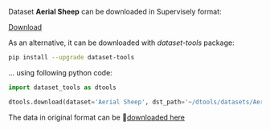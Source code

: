 Dataset **Aerial Sheep** can be downloaded in Supervisely format:

 [Download](https://assets.supervise.ly/supervisely-supervisely-assets-public/teams_storage/E/8/mu/ue6RWTcjqkjij4RcGwanrW8UBWuuZGJkyAEGf6kgHGXhMaj0nrKcLNCQeody9jTnfKlHtGviaRgiAKY6ZBa5XueUDU1d0XIABT5s7iIji0QGdmxEHoRDJ4CJVFJu.tar)

As an alternative, it can be downloaded with *dataset-tools* package:
``` bash
pip install --upgrade dataset-tools
```

... using following python code:
``` python
import dataset_tools as dtools

dtools.download(dataset='Aerial Sheep', dst_path='~/dtools/datasets/Aerial Sheep.tar')
```
The data in original format can be 🔗[downloaded here](https://universe.roboflow.com/riis/aerial-sheep/dataset/1/download)